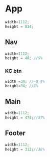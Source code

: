 
# App

```js
width=1112;
height = 834;
```

## Nav

```js
width=1112;
height = 48; //5%
```

### KC btn

```js
width =34; //~0.4%
height=34; //4%
```

## Main

```js
width=1112;
height = 474;//57%
```

## Footer

```js
width=1112;
height = 312;//38%
```
